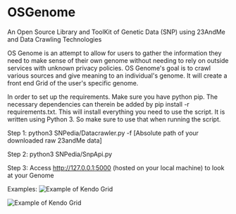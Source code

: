 # OSGenome
An Open Source Library and ToolKit of Genetic Data (SNP) using 23AndMe and Data Crawling Technologies

OS Genome is an attempt to allow for users to gather the information they need to make sense of their own genome without needing to rely on outside services with unknown privacy policies. OS Genome's goal is to crawl various sources and give meaning to an individual's genome. It will create a front end Grid of the user's specific genome. 

In order to set up the requirements. Make sure you have python pip. The necessary dependencies can therein be added by pip install -r requirements.txt. This will install everything you need to use the script. It is written using Python 3. So make sure to use that when running the script.

Step 1:
python3 SNPedia/Datacrawler.py -f [Absolute path of your downloaded raw 23andMe data]

Step 2:
python3 SNPedia/SnpApi.py

Step 3:
Access http://127.0.0.1:5000 (hosted on your local machine) to look at your Genome

Examples:
![Example of Kendo Grid](https://github.com/mentatpsi/OSGenome/blob/master/OSGenome2.png)



![Example of Kendo Grid](https://github.com/mentatpsi/OSGenome/blob/master/OSGenome3.png)
